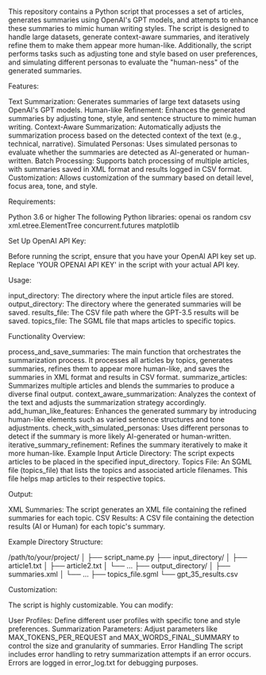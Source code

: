 
This repository contains a Python script that processes a set of articles, generates summaries using OpenAI's GPT models, and attempts to enhance these summaries 
to mimic human writing styles. The script is designed to handle large datasets, generate context-aware summaries, and iteratively refine them to make them appear 
more human-like. Additionally, the script performs tasks such as adjusting tone and style based on user preferences, and simulating different personas to evaluate 
the "human-ness" of the generated summaries.

Features:

Text Summarization: Generates summaries of large text datasets using OpenAI's GPT models.
Human-like Refinement: Enhances the generated summaries by adjusting tone, style, and sentence structure to mimic human writing.
Context-Aware Summarization: Automatically adjusts the summarization process based on the detected context of the text (e.g., technical, narrative).
Simulated Personas: Uses simulated personas to evaluate whether the summaries are detected as AI-generated or human-written.
Batch Processing: Supports batch processing of multiple articles, with summaries saved in XML format and results logged in CSV format.
Customization: Allows customization of the summary based on detail level, focus area, tone, and style.

Requirements:

Python 3.6 or higher
The following Python libraries:
openai
os
random
csv
xml.etree.ElementTree
concurrent.futures
matplotlib

Set Up OpenAI API Key:

Before running the script, ensure that you have your OpenAI API key set up. Replace 'YOUR OPENAI API KEY' in the script with your actual API key.

Usage:

input_directory: The directory where the input article files are stored.
output_directory: The directory where the generated summaries will be saved.
results_file: The CSV file path where the GPT-3.5 results will be saved.
topics_file: The SGML file that maps articles to specific topics.


Functionality Overview:

process_and_save_summaries: The main function that orchestrates the summarization process. It processes all articles by topics, generates summaries, refines them to appear more human-like, and saves the summaries in XML format and results in CSV format.
summarize_articles: Summarizes multiple articles and blends the summaries to produce a diverse final output.
context_aware_summarization: Analyzes the context of the text and adjusts the summarization strategy accordingly.
add_human_like_features: Enhances the generated summary by introducing human-like elements such as varied sentence structures and tone adjustments.
check_with_simulated_personas: Uses different personas to detect if the summary is more likely AI-generated or human-written.
iterative_summary_refinement: Refines the summary iteratively to make it more human-like.
Example Input
Article Directory: The script expects articles to be placed in the specified input_directory.
Topics File: An SGML file (topics_file) that lists the topics and associated article filenames. This file helps map articles to their respective topics.

Output:

XML Summaries: The script generates an XML file containing the refined summaries for each topic.
CSV Results: A CSV file containing the detection results (AI or Human) for each topic's summary.


Example Directory Structure:

/path/to/your/project/
│
├── script_name.py
├── input_directory/
│   ├── article1.txt
│   ├── article2.txt
│   └── ...
├── output_directory/
│   ├── summaries.xml
│   └── ...
├── topics_file.sgml
└── gpt_35_results.csv

Customization:

The script is highly customizable. You can modify:

User Profiles: Define different user profiles with specific tone and style preferences.
Summarization Parameters: Adjust parameters like MAX_TOKENS_PER_REQUEST and MAX_WORDS_FINAL_SUMMARY to control the size and granularity of summaries.
Error Handling
The script includes error handling to retry summarization attempts if an error occurs. Errors are logged in error_log.txt for debugging purposes.

